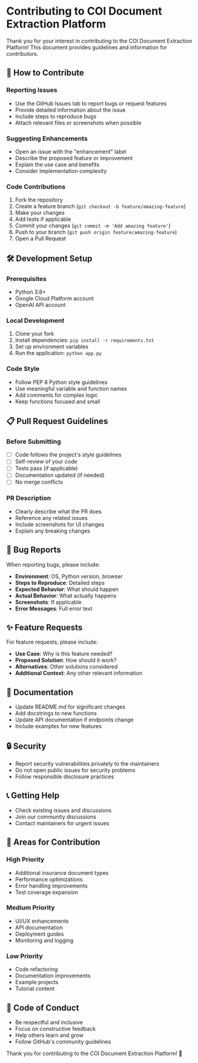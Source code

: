 # Contributing to COI Document Extraction Platform

Thank you for your interest in contributing to the COI Document Extraction Platform! This document provides guidelines and information for contributors.

## 🤝 How to Contribute

### Reporting Issues
- Use the GitHub Issues tab to report bugs or request features
- Provide detailed information about the issue
- Include steps to reproduce bugs
- Attach relevant files or screenshots when possible

### Suggesting Enhancements
- Open an issue with the "enhancement" label
- Describe the proposed feature or improvement
- Explain the use case and benefits
- Consider implementation complexity

### Code Contributions
1. Fork the repository
2. Create a feature branch (`git checkout -b feature/amazing-feature`)
3. Make your changes
4. Add tests if applicable
5. Commit your changes (`git commit -m 'Add amazing feature'`)
6. Push to your branch (`git push origin feature/amazing-feature`)
7. Open a Pull Request

## 🛠️ Development Setup

### Prerequisites
- Python 3.8+
- Google Cloud Platform account
- OpenAI API account

### Local Development
1. Clone your fork
2. Install dependencies: `pip install -r requirements.txt`
3. Set up environment variables
4. Run the application: `python app.py`

### Code Style
- Follow PEP 8 Python style guidelines
- Use meaningful variable and function names
- Add comments for complex logic
- Keep functions focused and small

## 📋 Pull Request Guidelines

### Before Submitting
- [ ] Code follows the project's style guidelines
- [ ] Self-review of your code
- [ ] Tests pass (if applicable)
- [ ] Documentation updated (if needed)
- [ ] No merge conflicts

### PR Description
- Clearly describe what the PR does
- Reference any related issues
- Include screenshots for UI changes
- Explain any breaking changes

## 🐛 Bug Reports

When reporting bugs, please include:
- **Environment**: OS, Python version, browser
- **Steps to Reproduce**: Detailed steps
- **Expected Behavior**: What should happen
- **Actual Behavior**: What actually happens
- **Screenshots**: If applicable
- **Error Messages**: Full error text

## ✨ Feature Requests

For feature requests, please include:
- **Use Case**: Why is this feature needed?
- **Proposed Solution**: How should it work?
- **Alternatives**: Other solutions considered
- **Additional Context**: Any other relevant information

## 📝 Documentation

- Update README.md for significant changes
- Add docstrings to new functions
- Update API documentation if endpoints change
- Include examples for new features

## 🔒 Security

- Report security vulnerabilities privately to the maintainers
- Do not open public issues for security problems
- Follow responsible disclosure practices

## 📞 Getting Help

- Check existing issues and discussions
- Join our community discussions
- Contact maintainers for urgent issues

## 🎯 Areas for Contribution

### High Priority
- Additional insurance document types
- Performance optimizations
- Error handling improvements
- Test coverage expansion

### Medium Priority
- UI/UX enhancements
- API documentation
- Deployment guides
- Monitoring and logging

### Low Priority
- Code refactoring
- Documentation improvements
- Example projects
- Tutorial content

## 📜 Code of Conduct

- Be respectful and inclusive
- Focus on constructive feedback
- Help others learn and grow
- Follow GitHub's community guidelines

Thank you for contributing to the COI Document Extraction Platform! 🚀
